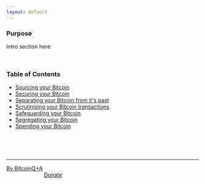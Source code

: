 ```yaml
---
layout: default
---
```


### Purpose

Intro section here

<br/>

### Table of Contents

*   [Sourcing your Bitcoin](get.md)
*   [Securing your Bitcoin](secure.md)
*   [Separating your Bitcoin from it's past](coinjoin.md)
*   [Scrutinising your Bitcoin transactions](node.md)
*   [Safeguarding your Bitcoin](coldstorage.md)
*   [Segregating your Bitcoin](coincontrol.md)
*   [Spending your Bitcoin](spend.md)


<br/>
<br/>
<br/>

***

[By BitcoinQ+A](https://twitter.com/BitcoinQ_A) &nbsp; &nbsp; &nbsp; &nbsp; &nbsp;&nbsp; &nbsp; &nbsp; &nbsp; &nbsp;&nbsp; &nbsp; &nbsp; &nbsp; &nbsp; &nbsp; &nbsp; &nbsp; &nbsp; &nbsp;&nbsp; &nbsp; &nbsp; &nbsp; &nbsp;&nbsp; &nbsp; &nbsp; &nbsp; &nbsp;&nbsp; &nbsp; &nbsp; &nbsp; &nbsp; &nbsp; &nbsp; &nbsp; &nbsp; &nbsp;&nbsp; &nbsp; &nbsp; &nbsp; &nbsp;&nbsp; &nbsp; &nbsp; &nbsp; &nbsp; &nbsp; &nbsp; &nbsp; &nbsp; &nbsp;&nbsp; &nbsp; &nbsp; &nbsp; &nbsp;&nbsp; &nbsp; &nbsp; &nbsp; &nbsp;&nbsp; &nbsp; &nbsp; [Donate](https://www.bitcoinqna.com/donations)
